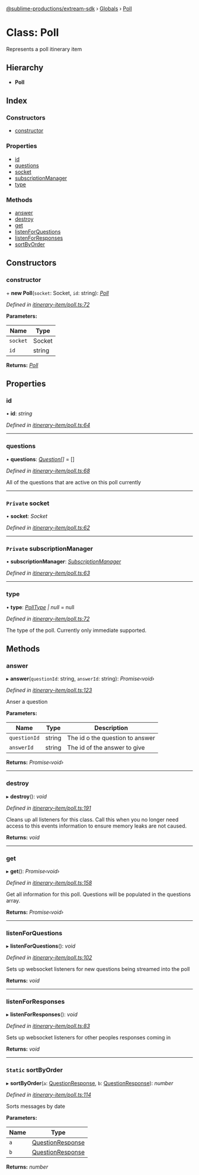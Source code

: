 [@sublime-productions/extream-sdk](../README.md) › [Globals](../globals.md) › [Poll](poll.md)

# Class: Poll

Represents a poll itinerary item

## Hierarchy

* **Poll**

## Index

### Constructors

* [constructor](poll.md#constructor)

### Properties

* [id](poll.md#id)
* [questions](poll.md#questions)
* [socket](poll.md#private-socket)
* [subscriptionManager](poll.md#private-subscriptionmanager)
* [type](poll.md#type)

### Methods

* [answer](poll.md#answer)
* [destroy](poll.md#destroy)
* [get](poll.md#get)
* [listenForQuestions](poll.md#listenforquestions)
* [listenForResponses](poll.md#listenforresponses)
* [sortByOrder](poll.md#static-sortbyorder)

## Constructors

###  constructor

\+ **new Poll**(`socket`: Socket, `id`: string): *[Poll](poll.md)*

*Defined in [itinerary-item/poll.ts:72](https://github.com/Extream-SaaS/ex-sdk/blob/5d4ea6b/src/itinerary-item/poll.ts#L72)*

**Parameters:**

Name | Type |
------ | ------ |
`socket` | Socket |
`id` | string |

**Returns:** *[Poll](poll.md)*

## Properties

###  id

• **id**: *string*

*Defined in [itinerary-item/poll.ts:64](https://github.com/Extream-SaaS/ex-sdk/blob/5d4ea6b/src/itinerary-item/poll.ts#L64)*

___

###  questions

• **questions**: *[Question](question.md)[]* = []

*Defined in [itinerary-item/poll.ts:68](https://github.com/Extream-SaaS/ex-sdk/blob/5d4ea6b/src/itinerary-item/poll.ts#L68)*

All of the questions that are active on this poll currently

___

### `Private` socket

• **socket**: *Socket*

*Defined in [itinerary-item/poll.ts:62](https://github.com/Extream-SaaS/ex-sdk/blob/5d4ea6b/src/itinerary-item/poll.ts#L62)*

___

### `Private` subscriptionManager

• **subscriptionManager**: *[SubscriptionManager](subscriptionmanager.md)*

*Defined in [itinerary-item/poll.ts:63](https://github.com/Extream-SaaS/ex-sdk/blob/5d4ea6b/src/itinerary-item/poll.ts#L63)*

___

###  type

• **type**: *[PollType](../enums/polltype.md) | null* = null

*Defined in [itinerary-item/poll.ts:72](https://github.com/Extream-SaaS/ex-sdk/blob/5d4ea6b/src/itinerary-item/poll.ts#L72)*

The type of the poll. Currently only immediate supported.

## Methods

###  answer

▸ **answer**(`questionId`: string, `answerId`: string): *Promise‹void›*

*Defined in [itinerary-item/poll.ts:123](https://github.com/Extream-SaaS/ex-sdk/blob/5d4ea6b/src/itinerary-item/poll.ts#L123)*

Anser a question

**Parameters:**

Name | Type | Description |
------ | ------ | ------ |
`questionId` | string | The id o the question to answer |
`answerId` | string | The id of the answer to give  |

**Returns:** *Promise‹void›*

___

###  destroy

▸ **destroy**(): *void*

*Defined in [itinerary-item/poll.ts:191](https://github.com/Extream-SaaS/ex-sdk/blob/5d4ea6b/src/itinerary-item/poll.ts#L191)*

Cleans up all listeners for this class. Call this when you no longer need access to this events information to ensure memory leaks are not caused.

**Returns:** *void*

___

###  get

▸ **get**(): *Promise‹void›*

*Defined in [itinerary-item/poll.ts:158](https://github.com/Extream-SaaS/ex-sdk/blob/5d4ea6b/src/itinerary-item/poll.ts#L158)*

Get all information for this poll. Questions will be populated in the questions array.

**Returns:** *Promise‹void›*

___

###  listenForQuestions

▸ **listenForQuestions**(): *void*

*Defined in [itinerary-item/poll.ts:102](https://github.com/Extream-SaaS/ex-sdk/blob/5d4ea6b/src/itinerary-item/poll.ts#L102)*

Sets up websocket listeners for new questions being streamed into the poll

**Returns:** *void*

___

###  listenForResponses

▸ **listenForResponses**(): *void*

*Defined in [itinerary-item/poll.ts:83](https://github.com/Extream-SaaS/ex-sdk/blob/5d4ea6b/src/itinerary-item/poll.ts#L83)*

Sets up websocket listeners for other peoples responses coming in

**Returns:** *void*

___

### `Static` sortByOrder

▸ **sortByOrder**(`a`: [QuestionResponse](../interfaces/questionresponse.md), `b`: [QuestionResponse](../interfaces/questionresponse.md)): *number*

*Defined in [itinerary-item/poll.ts:114](https://github.com/Extream-SaaS/ex-sdk/blob/5d4ea6b/src/itinerary-item/poll.ts#L114)*

Sorts messages by date

**Parameters:**

Name | Type |
------ | ------ |
`a` | [QuestionResponse](../interfaces/questionresponse.md) |
`b` | [QuestionResponse](../interfaces/questionresponse.md) |

**Returns:** *number*
